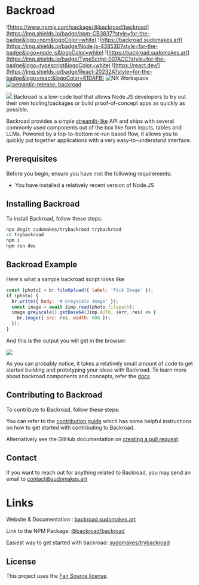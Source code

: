 # Backroad

<!--- These are examples. See https://shields.io for others or to customize this set of shields. You might want to include dependencies, project status and licence info here --->

![https://www.npmjs.com/package/@backroad/backroad](https://img.shields.io/badge/npm-CB3837?style=for-the-badge&logo=npm&logoColor=white)
![https://backroad.sudomakes.art](https://img.shields.io/badge/Node.js-43853D?style=for-the-badge&logo=node.js&logoColor=white)
![https://backroad.sudomakes.art](https://img.shields.io/badge/TypeScript-007ACC?style=for-the-badge&logo=typescript&logoColor=white)
![https://react.dev/](https://img.shields.io/badge/React-20232A?style=for-the-badge&logo=react&logoColor=61DAFB)
![NX Workspace](https://img.shields.io/badge/workspace-143157?style=for-the-badge&logo=NX&logoColor=white)
[![semantic-release: backroad](https://img.shields.io/badge/semantic--release-backroad-06A261?logo=semantic-release)](https://github.com/semantic-release/semantic-release)

<img src="../../docs/assets/banner.png">
Backroad is a low-code tool that allows Node.JS developers to try out their own tooling/packages or build proof-of-concept apps as quickly as possible.

Backroad provides a simple [streamlit-like](https://streamlit.io/) API and ships with several commonly used components out of the box like form inputs, tables and LLMs. Powered by a top-to-bottom re-run based flow, it allows you to quickly put together applications with a very easy-to-understand interface.

## Prerequisites

Before you begin, ensure you have met the following requirements:

- You have installed a relatively recent version of Node.JS

## Installing Backroad

To install Backroad, follow these steps:

```bash
npx degit sudomakes/trybackroad trybackroad
cd trybackroad
npm i
npm run dev
```

## Backroad Example

Here's what a sample backroad script looks like

```js
const [photo] = br.fileUpload({ label: 'Pick Image' });
if (photo) {
  br.write({ body: '# Greyscale image' });
  const image = await Jimp.read(photo.filepath);
  image.greyscale().getBase64(Jimp.AUTO, (err, res) => {
    br.image({ src: res, width: 600 });
  });
}
```

And this is the output you will get in the browser:

<img src="../../docs/assets/file-upload.
png" />

As you can probably notice, it takes a relatively small amount of code to get started building and prototyping your ideas with Backroad. To learn more about backroad components and concepts, refer the [docs](https://backroad.sudomakes.art/docs/fundamentals/introduction/)

## Contributing to Backroad

<!--- If your README is long or you have some specific process or steps you want contributors to follow, consider creating a separate CONTRIBUTING.md file--->

To contribute to Backroad, follow these steps:

You can refer to the [contribution guide](https://github.com/sudomakes/backroad/blob/master/Contribution.md) which has some helpful instructions on how to get started with contributing to Backroad.

Alternatively see the GitHub documentation on [creating a pull request](https://help.github.com/en/github/collaborating-with-issues-and-pull-requests/creating-a-pull-request).

<!-- ## Contributors -->

## Contact

If you want to reach out for anything related to Backroad, you may send an email to [contact@sudomakes.art](mailto:contact@sudomakes.art)

# Links

Website & Documentation : [backroad.sudomakes.art](https://backroad.sudomakes.art)

Link to the NPM Package: [@backroad/backroad](https://www.npmjs.com/package/@backroad/backroad)

Easiest way to get started with backroad: [sudomakes/trybackroad](https://github.com/sudomakes/trybackroad)

## License

This project uses the [Fair Source license](./LICENSE).
